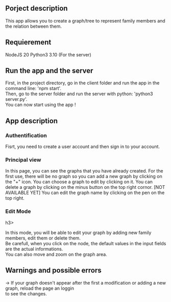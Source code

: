 <h2>Porject description</h2>
This app allows you to create a graph/tree to represent family members and the relation between them.

<h2>Requierement</h2>
NodeJS 20 
Python3 3.10 (For the server)

<h2>Run the app and the server</h2>
<p>
  First, in the project directory, go in the client folder and run the app in the command line: 'npm start'.<br/>
  Then, go to the server folder and run the server with python: 'python3 server.py'.<br/>
  You can now start using the app !
</p>

<h2>App description</h2>

<h3> Authentification </h3>
  <p>Fisrt, you need to create a user account and then sign in to your account.</p>

<h3>Principal view</h3>
  <p>
    In this page, you can see the graphs that you have already created. For the first use, there will be no graph so
    you can add a new graph by clicking on the "+" icon. You can choose a graph to edit by clicking on it.
    You can delete a graph by clicking on the minus button on the top right cornor.
    [NOT AVAILABLE YET] You can edit the graph name by clicking on the pen on the top right.
  </p>

<h3>Edit Mode</h3>h3>
<p>In this mode, you will be able to edit your graph by adding new family members, edit them or delete them.<br/>
  Be carefull, when you click on the node, the default values in the input fields are the actual informations.<br/>
  You can also move and zoom on the graph area.</p>

<h2>Warnings and possible errors</h2>
-> If your graph doesn't appear after the first a modification or adding a new graph, reload the page an loggin<br/>
 to see the changes.
